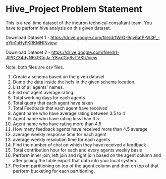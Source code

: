 # Hive_Project Problem Statement

This is a real time dataset of the ineuron technical consultant team. You have to perform hive analysis on this given dataset.

Download Dataset 1 - https://drive.google.com/file/d/1WrG-9qv6atP-W3P_-gYln1hHyFKRKMHP/view

Download Dataset 2 - https://drive.google.com/file/d/1-JIPCZ34dyN6k9CqJa-Y8yxIGq6vTVXU/view

Note: both files are csv files. 


1. Create a schema based on the given dataset
2. Dump the data inside the hdfs in the given schema location.
3. List of all agents' names. 
4. Find out agent average rating.
5. Total working days for each agents 
6. Total query that each agent have taken 
7. Total Feedback that each agent have received 
8. Agent name who have average rating between 3.5 to 4 
9. Agent name who have rating less than 3.5 
10. Agent name who have rating more than 4.5 
11. How many feedback agents have received more than 4.5 average
12. average weekly response time for each agent 
13. average weekly resolution time for each agents 
14. Find the number of chat on which they have received a feedback 
15. Total contribution hour for each and every agents weekly basis 
16. Perform inner join, left join and right join based on the agent column and after joining the table export that data into your local system.
17. Perform partitioning on top of the agent column and then on top of that perform bucketing for each partitioning.
